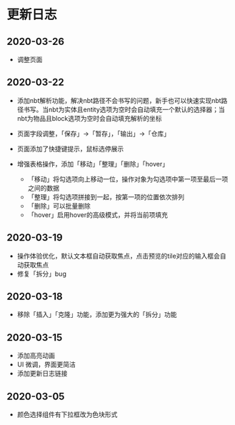 # 更新日志

## 2020-03-26
- 调整页面

## 2020-03-22

- 添加nbt解析功能，解决nbt路径不会书写的问题，新手也可以快速实现nbt路径书写。当nbt为实体且entity选项为空时会自动填充一个默认的选择器；当nbt为物品且block选项为空时会自动填充解析的坐标

- 页面字段调整，「保存」->「暂存」，「输出」->「仓库」

- 页面添加了快捷键提示，鼠标选停展示

- 增强表格操作，添加「移动」「整理」「删除」「hover」

  - 「移动」将勾选项向上移动一位，操作对象为勾选项中第一项至最后一项之间的数据
  - 「整理」将勾选项拼接到一起，按第一项的位置依次排列
  - 「删除」可以批量删除
  - 「hover」启用hover的高级模式，并将当前项填充

## 2020-03-19
- 操作体验优化，默认文本框自动获取焦点，点击预览的tile对应的输入框会自动获取焦点
- 修复「拆分」bug

## 2020-03-18
- 移除「插入」「克隆」功能，添加更为强大的「拆分」功能

## 2020-03-15
- 添加高亮动画
- UI 微调，界面更简洁
- 添加更新日志链接

## 2020-03-05
- 颜色选择组件有下拉框改为色块形式